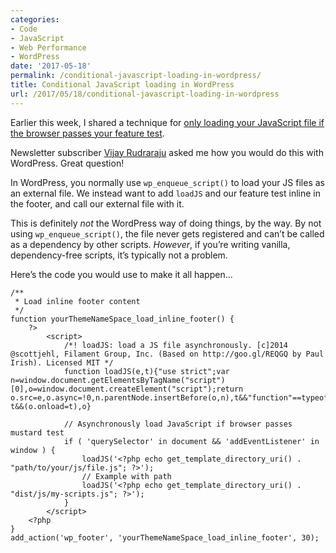 ```yaml
---
categories:
- Code
- JavaScript
- Web Performance
- WordPress
date: '2017-05-18'
permalink: /conditional-javascript-loading-in-wordpress/
title: Conditional JavaScript loading in WordPress
url: /2017/05/18/conditional-javascript-loading-in-wordpress
---
```


Earlier this week, I shared a technique for [only loading your JavaScript file if the browser passes your feature test](/how-to-only-load-your-javascript-file-if-the-browser-supports-your-code/).

Newsletter subscriber [Vijay Rudraraju](http://vjdesign.com.au) asked me how you would do this with WordPress. Great question!

In WordPress, you normally use `wp_enqueue_script()` to load your JS files as an external file. We instead want to add `loadJS` and our feature test inline in the footer, and call our external file with it.

This is definitely *not* the WordPress way of doing things, by the way. By not using `wp_enqueue_script()`, the file never gets registered and can’t be called as a dependency by other scripts. *However*, if you’re writing vanilla, dependency-free scripts, it’s typically not a problem.

Here’s the code you would use to make it all happen...

```lang-php
/**
 * Load inline footer content
 */
function yourThemeNameSpace_load_inline_footer() {
	?>
		<script>
			/*! loadJS: load a JS file asynchronously. [c]2014 @scottjehl, Filament Group, Inc. (Based on http://goo.gl/REQGQ by Paul Irish). Licensed MIT */
			function loadJS(e,t){"use strict";var n=window.document.getElementsByTagName("script")[0],o=window.document.createElement("script");return o.src=e,o.async=!0,n.parentNode.insertBefore(o,n),t&&"function"==typeof t&&(o.onload=t),o}

			// Asynchronously load JavaScript if browser passes mustard test
			if ( 'querySelector' in document && 'addEventListener' in window ) {
				loadJS('<?php echo get_template_directory_uri() . "path/to/your/js/file.js"; ?>');
				// Example with path
				loadJS('<?php echo get_template_directory_uri() . "dist/js/my-scripts.js"; ?>');
			}
		</script>
	<?php
}
add_action('wp_footer', 'yourThemeNameSpace_load_inline_footer', 30);
```